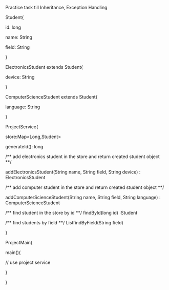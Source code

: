 
Practice task till Inheritance, Exception Handling

Student{

 id: long
 
 name: String
 
 field: String 
 
} 

ElectronicsStudent extends Student{

 device: String
 

}

ComputerScienceStudent extends Student{


 language: String


}

ProjectService{

store:Map<Long,Student>

  generateId(): long
    

  /**
  add electronics student in the store and return created student object
  **/
  
  addElectronicsStudent(String name, String field, String device) : ElectronicsStudent 
  
  
  /**
  add computer student in the store and return created student object
  **/
  
  addComputerScienceStudent(String name, String field, String language) : ComputerScienceStudent
  
  
  /**
  find student in the store by id
  **/
  findById(long id) :Student
  
  /**
  find students by field
  **/
  List<Student>findByField(String field)
  
  
  

}


ProjectMain{


main(){

   
// use project service

}

}


